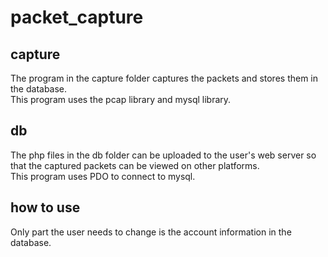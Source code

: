 # packet_capture
## capture
The program in the capture folder captures the packets and stores them in the database. <br>
This program uses the pcap library and mysql library.
## db
The php files in the db folder can be uploaded to the user's web server so that the captured packets can be viewed on other platforms. <br>
This program uses PDO to connect to mysql.
## how to use
Only part the user needs to change is the account information in the database.
